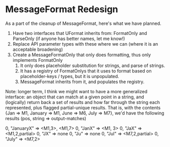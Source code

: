 # MessageFormat Redesign

As a part of the cleanup of MessageFormat, here's what we have planned.

1.  Have two interfaces that UFormat inherits from: FormatOnly and ParseOnly (if
    anyone has better names, let me know!)
2.  Replace API parameter types with these where we can (where it is an
    acceptable broadening)
3.  Create a MessageFormatOnly that only does formatting, thus only implements
    FormatOnly
    1.  It only does placeholder substitution for strings, and parse of strings.
    2.  It has a registry of FormatOnlys that it uses to format based on
        placeholder-keys / types, but it is unpopulated.
    3.  MessageFormat inherits from it, and populates the registry.

Note: longer term, I think we might want to have a more generalized interface:
an object that can match at a given point in a string, and (logically) return
back a set of results and how far through the string each represented, plus
flagged partial-unique results.
That is, with the contents {Jan => M1, January => M1, June => M6, July => M7},
we'd have the following results (pos, string => output-matches)

0, "JanuaryX" => <M1,3>, <M1,7>
0, "JanX" => <M1, 3>
0, "JaX" => <M1,2,partial>
0, "JX" => none
0, "Ju" => none
0, "Jul" => <M7,2,partial>
0, "July" => <M7,2>
